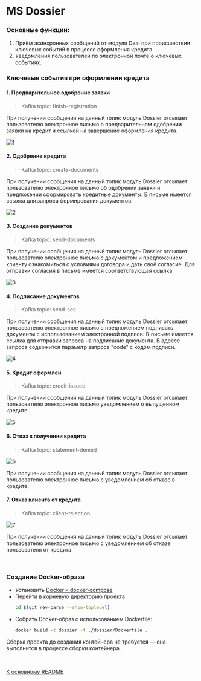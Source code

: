 # MS Dossier
### Основные функции:
1. Приём асинхронных сообщений от модуля Deal при происшествии ключевых событий в процессе оформления кредита.
2. Уведомления пользователей по электронной почте о ключевых событиях.

### Ключевые события при оформлении кредита
#### 1. Предварительное одобрение заявки
> Kafka topic: finish-registration

При получении сообщения на данный топик модуль Dossier отсылает пользователю электронное письмо о предварительном
одобрении заявки на кредит и ссылкой на завершение оформления кредита.

![1](https://github.com/user-attachments/assets/a998e136-17a6-4db5-8905-844c207f13bb)

#### 2. Одобрение кредита
> Kafka topic: create-documents

При получении сообщения на данный топик модуль Dossier отсылает пользователю электронное письмо об одобрении
заявки и предложении сформировать кредитные документы. В письме имеется ссылка для запроса формирования документов.

![2](https://github.com/user-attachments/assets/53c2d218-804c-4257-a4e0-c24b08c8a1ec)

#### 3. Создание документов
> Kafka topic: send-documents

При получении сообщения на данный топик модуль Dossier отсылает пользователю электронное письмо с документом и
предложением клиенту ознакомиться с условиями договора и дать своё согласие. Для отправки согласия в письме имеется
соответствующая ссылка

![3](https://github.com/user-attachments/assets/cb33f3a7-8c78-4935-9294-2ec018031e01)

#### 4. Подписание документов
> Kafka topic: send-ses

При получении сообщения на данный топик модуль Dossier отсылает пользователю электронное письмо с предложением подписать
документы с использованием электронной подписи. В письме имеется ссылка для отправки запроса на подписание документа. В
адресе запроса содержится параметр запроса "code" с кодом подписи.

![4](https://github.com/user-attachments/assets/9034f221-6c40-4a4c-9d76-1ffd72b41f77)

#### 5. Кредит оформлен
> Kafka topic: credit-issued

При получении сообщения на данный топик модуль Dossier отсылает пользователю электронное письмо уведомлением о
выпущенном кредите.

![5](https://github.com/user-attachments/assets/8052bd7e-9bad-48a7-8e20-dc7d6854ed8f)

#### 6. Отказ в получении кредита
> Kafka topic: statement-denied
> 
![6](https://github.com/user-attachments/assets/34d184ff-9514-4532-b210-a6a8ed44d122)

При получении сообщения на данный топик модуль Dossier отсылает пользователю электронное письмо с уведомлением об отказе
в кредите.

#### 7. Отказ клиента от кредита
> Kafka topic: client-rejection
> 
![7](https://github.com/user-attachments/assets/eab21c77-647c-4655-b7c9-c9c80fe2bae5)

При получении сообщения на данный топик модуль Dossier отсылает пользователю электронное письмо с уведомлением об отказе
пользователя от кредита.

<br>

### Создание Docker-образа
- Установить [Docker и docker-compose](https://www.docker.com/)
- Перейти в корневую директорию проекта
  ```bash
  cd $(git rev-parse --show-toplevel)
  ```
- Собрать Docker-образ с использованием Dockerfile:
  ```bash
  docker build -t dossier -f ./dossier/Dockerfile .
  ```

Сборка проекта до создания контейнера не требуется — она выполнится в процессе сборки контейнера.

<br>

[К основному README](./../README.md)